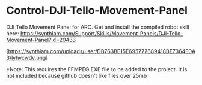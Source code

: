 # Control-DJI-Tello-Movement-Panel
DJI Tello Movement Panel for ARC. Get and install the compiled robot skill here: https://synthiam.com/Support/Skills/Movement-Panels/DJI-Tello-Movement-Panel?id=20433

[https://synthiam.com/uploads/user/DB763BE15E695777689418BE7364E0A3/lyhvcwdv.png]

*Note: This requires the FFMPEG.EXE file to be added to the project. It is not included because github doesn't like files over 25mb

